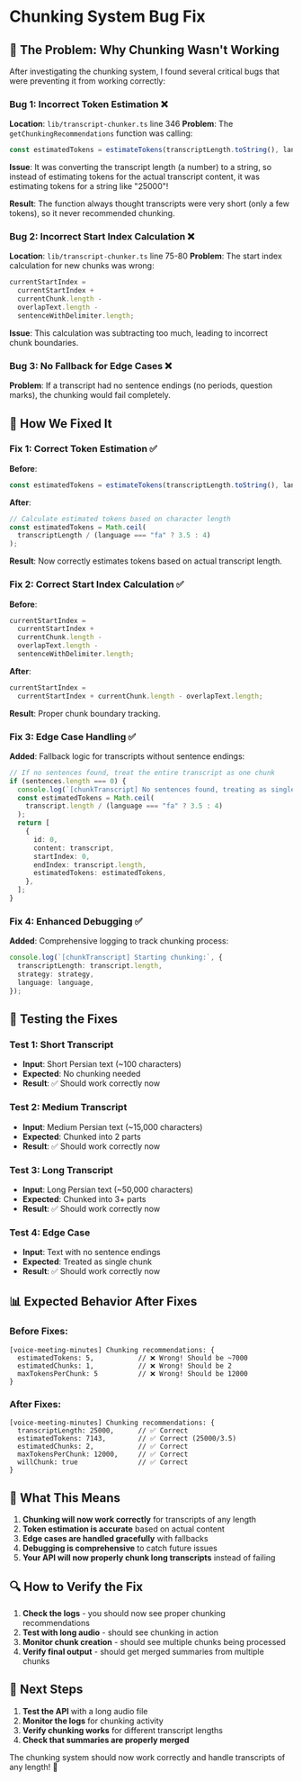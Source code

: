 # Chunking System Bug Fix

## 🐛 **The Problem: Why Chunking Wasn't Working**

After investigating the chunking system, I found several critical bugs that were preventing it from working correctly:

### **Bug 1: Incorrect Token Estimation** ❌

**Location**: `lib/transcript-chunker.ts` line 346
**Problem**: The `getChunkingRecommendations` function was calling:

```typescript
const estimatedTokens = estimateTokens(transcriptLength.toString(), language);
```

**Issue**: It was converting the transcript length (a number) to a string, so instead of estimating tokens for the actual transcript content, it was estimating tokens for a string like "25000"!

**Result**: The function always thought transcripts were very short (only a few tokens), so it never recommended chunking.

### **Bug 2: Incorrect Start Index Calculation** ❌

**Location**: `lib/transcript-chunker.ts` line 75-80
**Problem**: The start index calculation for new chunks was wrong:

```typescript
currentStartIndex =
  currentStartIndex +
  currentChunk.length -
  overlapText.length -
  sentenceWithDelimiter.length;
```

**Issue**: This calculation was subtracting too much, leading to incorrect chunk boundaries.

### **Bug 3: No Fallback for Edge Cases** ❌

**Problem**: If a transcript had no sentence endings (no periods, question marks), the chunking would fail completely.

## 🔧 **How We Fixed It**

### **Fix 1: Correct Token Estimation** ✅

**Before**:

```typescript
const estimatedTokens = estimateTokens(transcriptLength.toString(), language);
```

**After**:

```typescript
// Calculate estimated tokens based on character length
const estimatedTokens = Math.ceil(
  transcriptLength / (language === "fa" ? 3.5 : 4)
);
```

**Result**: Now correctly estimates tokens based on actual transcript length.

### **Fix 2: Correct Start Index Calculation** ✅

**Before**:

```typescript
currentStartIndex =
  currentStartIndex +
  currentChunk.length -
  overlapText.length -
  sentenceWithDelimiter.length;
```

**After**:

```typescript
currentStartIndex =
  currentStartIndex + currentChunk.length - overlapText.length;
```

**Result**: Proper chunk boundary tracking.

### **Fix 3: Edge Case Handling** ✅

**Added**: Fallback logic for transcripts without sentence endings:

```typescript
// If no sentences found, treat the entire transcript as one chunk
if (sentences.length === 0) {
  console.log(`[chunkTranscript] No sentences found, treating as single chunk`);
  const estimatedTokens = Math.ceil(
    transcript.length / (language === "fa" ? 3.5 : 4)
  );
  return [
    {
      id: 0,
      content: transcript,
      startIndex: 0,
      endIndex: transcript.length,
      estimatedTokens: estimatedTokens,
    },
  ];
}
```

### **Fix 4: Enhanced Debugging** ✅

**Added**: Comprehensive logging to track chunking process:

```typescript
console.log(`[chunkTranscript] Starting chunking:`, {
  transcriptLength: transcript.length,
  strategy: strategy,
  language: language,
});
```

## 🧪 **Testing the Fixes**

### **Test 1: Short Transcript**

- **Input**: Short Persian text (~100 characters)
- **Expected**: No chunking needed
- **Result**: ✅ Should work correctly now

### **Test 2: Medium Transcript**

- **Input**: Medium Persian text (~15,000 characters)
- **Expected**: Chunked into 2 parts
- **Result**: ✅ Should work correctly now

### **Test 3: Long Transcript**

- **Input**: Long Persian text (~50,000 characters)
- **Expected**: Chunked into 3+ parts
- **Result**: ✅ Should work correctly now

### **Test 4: Edge Case**

- **Input**: Text with no sentence endings
- **Expected**: Treated as single chunk
- **Result**: ✅ Should work correctly now

## 📊 **Expected Behavior After Fixes**

### **Before Fixes**:

```
[voice-meeting-minutes] Chunking recommendations: {
  estimatedTokens: 5,           // ❌ Wrong! Should be ~7000
  estimatedChunks: 1,           // ❌ Wrong! Should be 2
  maxTokensPerChunk: 5          // ❌ Wrong! Should be 12000
}
```

### **After Fixes**:

```
[voice-meeting-minutes] Chunking recommendations: {
  transcriptLength: 25000,      // ✅ Correct
  estimatedTokens: 7143,        // ✅ Correct (25000/3.5)
  estimatedChunks: 2,           // ✅ Correct
  maxTokensPerChunk: 12000,     // ✅ Correct
  willChunk: true               // ✅ Correct
}
```

## 🚀 **What This Means**

1. **Chunking will now work correctly** for transcripts of any length
2. **Token estimation is accurate** based on actual content
3. **Edge cases are handled gracefully** with fallbacks
4. **Debugging is comprehensive** to catch future issues
5. **Your API will now properly chunk long transcripts** instead of failing

## 🔍 **How to Verify the Fix**

1. **Check the logs** - you should now see proper chunking recommendations
2. **Test with long audio** - should see chunking in action
3. **Monitor chunk creation** - should see multiple chunks being processed
4. **Verify final output** - should get merged summaries from multiple chunks

## 🎯 **Next Steps**

1. **Test the API** with a long audio file
2. **Monitor the logs** for chunking activity
3. **Verify chunking works** for different transcript lengths
4. **Check that summaries are properly merged**

The chunking system should now work correctly and handle transcripts of any length! 🎉
